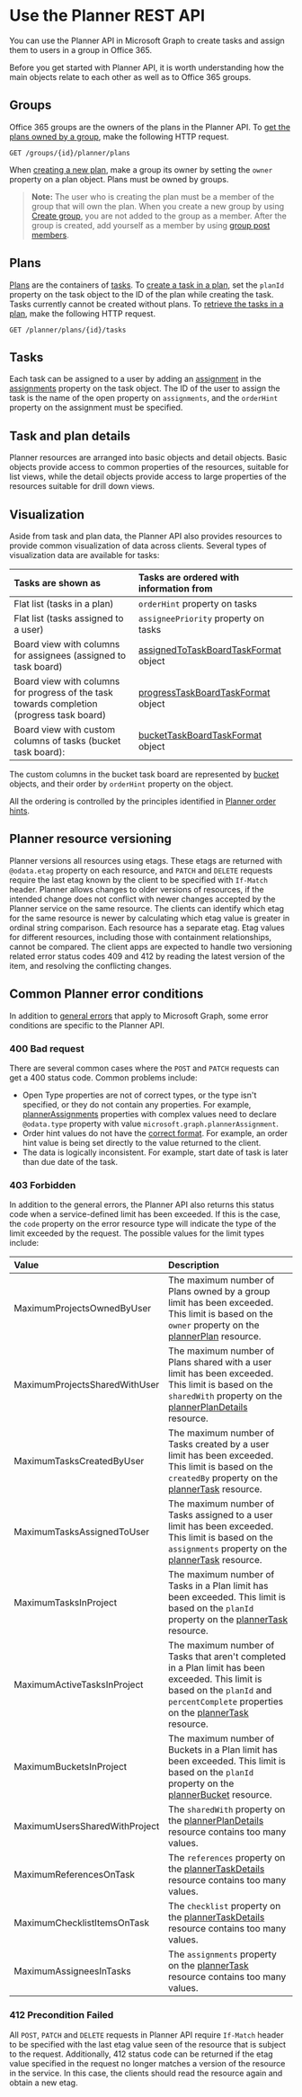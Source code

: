 ﻿# Use the Planner REST API

You can use the Planner API in Microsoft Graph to create tasks and assign them to users in a group in Office 365.

Before you get started with Planner API, it is worth understanding how the main objects relate to each other as well as to Office 365 groups.

## Groups

Office 365 groups are the owners of the plans in the Planner API.
To [get the plans owned by a group](../api/plannergroup_list_plans.md), make the following HTTP request.

``` http
GET /groups/{id}/planner/plans
```

When [creating a new plan](../api/planner_post_plans.md), make a group its owner by setting the `owner` property on a plan object. Plans must be owned by groups.

>**Note:** The user who is creating the plan must be a member of the group that will own the plan. When you create a new group by using [Create group](../api/group_post_groups.md), you are not added to the group as a member. After the group is created, add yourself as a member by using [group post members](../api/group_post_members.md).

## Plans

[Plans](plannerplan.md) are the containers of [tasks](plannertask.md). 
To [create a task in a plan](../api/planner_post_tasks.md), set the `planId` property on the task object to the ID of the plan while creating the task.
Tasks currently cannot be created without plans.
To [retrieve the tasks in a plan](../api/plannerplan_list_tasks.md), make the following HTTP request.

``` http
GET /planner/plans/{id}/tasks
```

## Tasks

Each task can be assigned to a user by adding an [assignment](plannerassignment.md) in the [assignments](plannerassignments.md) property on the task object.
The ID of the user to assign the task is the name of the open property on `assignments`, and the `orderHint` property on the assignment must be specified.

## Task and plan details 

Planner resources are arranged into basic objects and detail objects. Basic objects provide access to common properties of the resources, suitable for list views, while the detail objects provide access to large properties of the resources suitable for drill down views.

## Visualization

Aside from task and plan data, the Planner API also provides resources to provide common visualization of data across clients. Several types of visualization data are available for tasks:

| Tasks are shown as                                                                        | Tasks are ordered with information from                                         |
| :---------------------------------------------------------------------------------------- | :------------------------------------------------------------------------------ |
| Flat list (tasks in a plan)                                                               | `orderHint` property on tasks                                                   |
| Flat list (tasks assigned to a user)                                                      | `assigneePriority` property on tasks                                            |
| Board view with columns for assignees (assigned to task board)                            | [assignedToTaskBoardTaskFormat](plannerassignedToTaskBoardTaskFormat.md) object |
| Board view with columns for progress of the task towards completion (progress task board) | [progressTaskBoardTaskFormat](plannerprogressTaskBoardTaskFormat.md) object     |
| Board view with custom columns of tasks (bucket task board):                              | [bucketTaskBoardTaskFormat](plannerbucketTaskBoardTaskFormat.md) object         |

The custom columns in the bucket task board are represented by [bucket](plannerbucket.md) objects, and their order by `orderHint` property on the object.

All the ordering is controlled by the principles identified in [Planner order hints](planner_order_hint_format.md).

## Planner resource versioning

Planner versions all resources using etags. These etags are returned with `@odata.etag` property on each resource, and `PATCH` and `DELETE` requests require the last etag known by the client to be specified with `If-Match` header.
Planner allows changes to older versions of resources, if the intended change does not conflict with newer changes accepted by the Planner service on the same resource. The clients can identify which etag for the same resource is newer by calculating which etag value is greater in ordinal string comparison. 
Each resource has a separate etag. Etag values for different resources, including those with containment relationships, cannot be compared.
The client apps are expected to handle two versioning related error status codes 409 and 412 by reading the latest version of the item, and resolving the conflicting changes.

## Common Planner error conditions

In addition to [general errors](../../../concepts/errors.md) that apply to Microsoft Graph, some error conditions are specific to the Planner API.

### 400 Bad request

There are several common cases where the `POST` and `PATCH` requests can get a 400 status code. Common problems include:

* Open Type properties are not of correct types, or the type isn't specified, or they do not contain any properties. For example, [plannerAssignments](plannerAssignments.md) properties with complex values need to declare `@odata.type` property with value `microsoft.graph.plannerAssignment`.
* Order hint values do not have the [correct format](planner_order_hint_format.md). For example, an order hint value is being set directly to the value returned to the client.
* The data is logically inconsistent. For example, start date of task is later than due date of the task.

### 403 Forbidden

In addition to the general errors, the Planner API also returns this status code when a service-defined limit has been exceeded. If this is the case, the `code` property on the error resource type will indicate the type of the limit exceeded by the request.
The possible values for the limit types include:

| Value                         | Description                                                                                                                                                                                              |
| :---------------------------- | :------------------------------------------------------------------------------------------------------------------------------------------------------------------------------------------------------- |
| MaximumProjectsOwnedByUser    | The maximum number of Plans owned by a group limit has been exceeded. This limit is based on the `owner` property on the [plannerPlan](plannerPlan.md) resource.                                         |
| MaximumProjectsSharedWithUser | The maximum number of Plans shared with a user limit has been exceeded.  This limit is based on the `sharedWith` property on the [plannerPlanDetails](plannerPlanDetails.md) resource.                   |
| MaximumTasksCreatedByUser     | The maximum number of Tasks created by a user limit has been exceeded. This limit is based on the `createdBy` property on the [plannerTask](plannerTask.md) resource.                                    |
| MaximumTasksAssignedToUser    | The maximum number of Tasks assigned to a user limit has been exceeded. This limit is based on the `assignments` property on the [plannerTask](plannerTask.md) resource.                                 |
| MaximumTasksInProject         | The maximum number of Tasks in a Plan limit has been exceeded. This limit is based on the `planId` property on the [plannerTask](plannerTask.md) resource.                                               |
| MaximumActiveTasksInProject   | The maximum number of Tasks that aren't completed in a Plan limit has been exceeded. This limit is based on the `planId` and `percentComplete` properties on the [plannerTask](plannerTask.md) resource. |
| MaximumBucketsInProject       | The maximum number of Buckets in a Plan limit has been exceeded. This limit is based on the `planId` property on the [plannerBucket](plannerBucket.md) resource.                                         |
| MaximumUsersSharedWithProject | The `sharedWith` property on the [plannerPlanDetails](plannerPlanDetails.md) resource contains too many values.                                                                                          |
| MaximumReferencesOnTask       | The `references` property on the [plannerTaskDetails](plannerTaskDetails.md) resource contains too many values.                                                                                          |
| MaximumChecklistItemsOnTask   | The `checklist` property on the [plannerTaskDetails](plannerTaskDetails.md) resource contains too many values.                                                                                           |
| MaximumAssigneesInTasks       | The `assignments` property on the [plannerTask](plannerTask.md) resource contains too many values.                                                                                                       |

### 412 Precondition Failed 

All `POST`, `PATCH` and `DELETE` requests in Planner API require `If-Match` header to be specified with the last etag value seen of the resource that is subject to the request.
Additionally, 412 status code can be returned if the etag value specified in the request no longer matches a version of the resource in the service. In this case, the clients should read the resource again and obtain a new etag.

